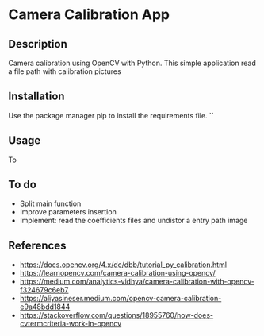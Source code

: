 # Camera Calibration App

## Description
Camera calibration using OpenCV with Python. This simple application read a file path with calibration pictures 

## Installation
Use the package manager pip to install the requirements file.
`´

## Usage
To

## To do
- Split main function
- Improve parameters insertion
- Implement: read the coefficients files and undistor a entry path image

## References
- https://docs.opencv.org/4.x/dc/dbb/tutorial_py_calibration.html
- https://learnopencv.com/camera-calibration-using-opencv/
- https://medium.com/analytics-vidhya/camera-calibration-with-opencv-f324679c6eb7
- https://aliyasineser.medium.com/opencv-camera-calibration-e9a48bdd1844
- https://stackoverflow.com/questions/18955760/how-does-cvtermcriteria-work-in-opencv